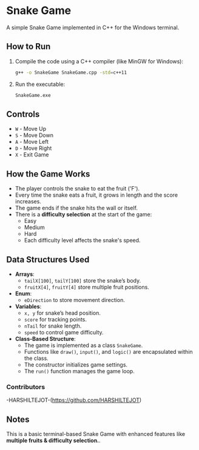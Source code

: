 # Snake Game

A simple Snake Game implemented in C++ for the Windows terminal.

## How to Run

1. Compile the code using a C++ compiler (like MinGW for Windows):
   ```bash
   g++ -o SnakeGame SnakeGame.cpp -std=c++11
   ```
2. Run the executable:
   ```bash
   SnakeGame.exe
   ```

## Controls

- `W` - Move Up
- `S` - Move Down
- `A` - Move Left
- `D` - Move Right
- `X` - Exit Game

## How the Game Works

- The player controls the snake to eat the fruit ('F').
- Every time the snake eats a fruit, it grows in length and the score increases.
- The game ends if the snake hits the wall or itself.
- There is a **difficulty selection** at the start of the game:
  - Easy
  - Medium
  - Hard
  - Each difficulty level affects the snake's speed.

## Data Structures Used

- **Arrays**:
  - `tailX[100]`, `tailY[100]` store the snake’s body.
  - `fruitX[4]`, `fruitY[4]` store multiple fruit positions.
- **Enum**:
  - `eDirection` to store movement direction.
- **Variables**:
  - `x, y` for snake’s head position.
  - `score` for tracking points.
  - `nTail` for snake length.
  - `speed` to control game difficulty.
- **Class-Based Structure**:
  - The game is implemented as a class `SnakeGame`.
  - Functions like `draw()`, `input()`, and `logic()` are encapsulated within the class.
  - The constructor initializes game settings.
  - The `run()` function manages the game loop.
 
### Contributors
-HARSHILTEJOT-(https://github.com/HARSHILTEJOT)

## Notes

This is a basic terminal-based Snake Game with enhanced features like **multiple fruits & difficulty selection.**.
